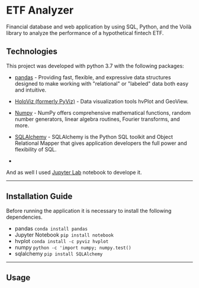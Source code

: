 # ETF Analyzer
Financial database and web application by using SQL, Python, and the Voilà library to analyze the performance of a hypothetical fintech ETF.


## Technologies

This project was developed with python 3.7 with the following packages:

* [pandas](https://github.com/pandas-dev/pandas) - Providing fast, flexible, and expressive data structures designed to make working with "relational" or "labeled" data both easy and intuitive.

* [HoloViz (formerly PyViz)](https://pypi.org/project/hvplot/) - Data visualization tools hvPlot and GeoView.

* [Numpy](https://github.com/numpy/numpy) - NumPy offers comprehensive mathematical functions, random number generators, linear algebra routines, Fourier transforms, and more.

* [SQLAlchemy](https://github.com/sqlalchemy/sqlalchemy) - SQLAlchemy is the Python SQL toolkit and Object Relational Mapper that gives application developers the full power and flexibility of SQL. 
* 
And as well I used [Jupyter Lab](https://github.com/jupyter/notebook) notebook to develope it.

---

## Installation Guide

Before running the application it is necessary to install the following dependencies.

* pandas
```conda install pandas``` 
* Jupyter Notebook
```pip install notebook```
* hvplot
```conda install -c pyviz hvplot```
* numpy
```python -c 'import numpy; numpy.test()```
* sqlalchemy
```pip install SQLAlchemy```
---
## Usage
